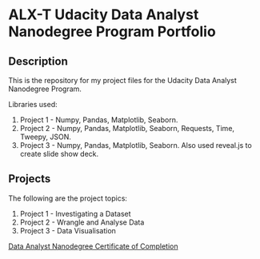 # ALX-T Udacity Data Analyst Nanodegree Program Portfolio

## Description
This is the repository for my project files for the Udacity Data Analyst Nanodegree Program.

Libraries used:

1. Project 1 - Numpy, Pandas, Matplotlib, Seaborn.
2. Project 2 - Numpy, Pandas, Matplotlib, Seaborn, Requests, Time, Tweepy, JSON.
3. Project 3 - Numpy, Pandas, Matplotlib, Seaborn. Also used reveal.js to create slide show deck.

## Projects
The following are the project topics:

1. Project 1 - Investigating a Dataset
2. Project 2 - Wrangle and Analyse Data
3. Project 3 - Data Visualisation

[Data Analyst Nanodegree Certificate of Completion](https://confirm.udacity.com/FYRV4KUA)
